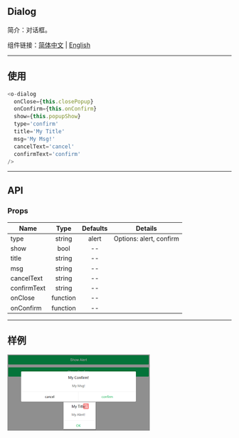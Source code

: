 ## Dialog  

简介：对话框。

组件链接：[简体中文](https://tencent.github.io/omi/packages/omiu/examples/build/zh-cn.html#/dialog?index=4&subIndex=3 "官网链接") | [English](https://tencent.github.io/omi/packages/omiu/examples/build/index.html#/dialog?index=4&subIndex=3 "官网链接")

---

## 使用

```js
<o-dialog
  onClose={this.closePopup}
  onConfirm={this.onConfirm}
  show={this.popupShow}
  type='confirm'
  title='My Title'
  msg='My Msg!'
  cancelText='cancel'
  confirmText='confirm'
/>
```

---

## API

### Props

|  **Name**  | **Type**        | **Defaults**  | **Details**  |
| ------------- |:-------------:|:-----:|:-------------:|
| type  | string |   alert    | Options: alert, confirm  |
| show  | bool |   --    |           |
| title  | string |   --    |           |
| msg  | string |    --   |           |
| cancelText  | string |   --    |           |
| confirmText  | string |   --    |           |
| onClose  |function |    --   |           |
| onConfirm  | function |    --   |           |

---

## 样例

![dialog](https://raw.githubusercontent.com/ZainChen/omi-vscode/master/assets/omiu/dialog.png "dialog")


